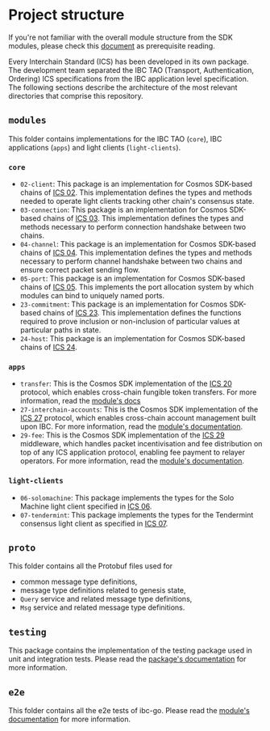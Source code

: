 # Project structure

If you're not familiar with the overall module structure from the SDK modules, please check this [document](https://github.com/cosmos/cosmos-sdk/blob/main/docs/build/building-modules/11-structure.md) as prerequisite reading.

Every Interchain Standard (ICS) has been developed in its own package. The development team separated the IBC TAO (Transport, Authentication, Ordering) ICS specifications from the IBC application level specification. The following sections describe the architecture of the most relevant directories that comprise this repository.

## `modules`

This folder contains implementations for the IBC TAO (`core`), IBC applications (`apps`) and light clients (`light-clients`).

### `core`

- `02-client`: This package is an implementation for Cosmos SDK-based chains of [ICS 02](https://github.com/cosmos/ibc/tree/main/spec/core/ics-002-client-semantics). This implementation defines the types and methods needed to operate light clients tracking other chain's consensus state.
- `03-connection`: This package is an implementation for Cosmos SDK-based chains of [ICS 03](https://github.com/cosmos/ibc/tree/main/spec/core/ics-003-connection-semantics). This implementation defines the types and methods necessary to perform connection handshake between two chains.
- `04-channel`: This package is an implementation for Cosmos SDK-based chains of [ICS 04](https://github.com/cosmos/ibc/tree/main/spec/core/ics-004-channel-and-packet-semantics). This implementation defines the types and methods necessary to perform channel handshake between two chains and ensure correct packet sending flow.
- `05-port`: This package is an implementation for Cosmos SDK-based chains of [ICS 05](https://github.com/cosmos/ibc/tree/main/spec/core/ics-005-port-allocation). This implements the port allocation system by which modules can bind to uniquely named ports.
- `23-commitment`: This package is an implementation for Cosmos SDK-based chains of [ICS 23](https://github.com/cosmos/ibc/tree/main/spec/core/ics-023-vector-commitments). This implementation defines the functions required to prove inclusion or non-inclusion of particular values at particular paths in state.
- `24-host`: This package is an implementation for Cosmos SDK-based chains of [ICS 24](https://github.com/cosmos/ibc/tree/main/spec/core/ics-024-host-requirements).

### `apps`

- `transfer`: This is the Cosmos SDK implementation of the [ICS 20](https://github.com/cosmos/ibc/tree/main/spec/app/ics-020-fungible-token-transfer) protocol, which enables cross-chain fungible token transfers. For more information, read the [module's docs](../docs/02-apps/01-transfer/01-overview.md)
- `27-interchain-accounts`: This is the Cosmos SDK implementation of the [ICS 27](https://github.com/cosmos/ibc/tree/main/spec/app/ics-027-interchain-accounts) protocol, which enables cross-chain account management built upon IBC. For more information, read the [module's documentation](../docs/02-apps/02-interchain-accounts/01-overview.md).
- `29-fee`: This is the Cosmos SDK implementation of the [ICS 29](https://github.com/cosmos/ibc/tree/main/spec/app/ics-029-fee-payment) middleware, which handles packet incentivisation and fee distribution on top of any ICS application protocol, enabling fee payment to relayer operators. For more information, read the [module's documentation](../docs/04-middleware/01-ics29-fee/01-overview.md).

### `light-clients`

- `06-solomachine`: This package implements the types for the Solo Machine light client specified in [ICS 06](https://github.com/cosmos/ibc/tree/main/spec/client/ics-006-solo-machine-client).
- `07-tendermint`: This package implements the types for the Tendermint consensus light client as specified in [ICS 07](https://github.com/cosmos/ibc/tree/main/spec/client/ics-007-tendermint-client).

## `proto`

This folder contains all the Protobuf files used for

- common message type definitions,
- message type definitions related to genesis state,
- `Query` service and related message type definitions,
- `Msg` service and related message type definitions.

## `testing`

This package contains the implementation of the testing package used in unit and integration tests. Please read the [package's documentation](../../testing/README.md) for more information.

## `e2e`

This folder contains all the e2e tests of ibc-go. Please read the [module's documentation](../../e2e/README.md) for more information.
